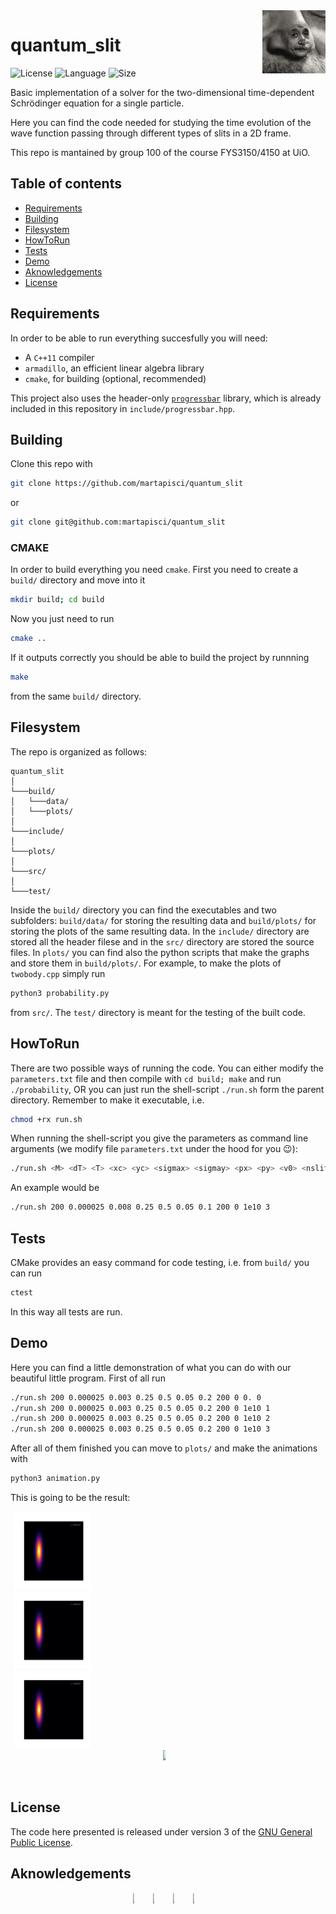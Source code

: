 <img align="right" width=20% src="logo.gif" />

[comment]: <![](./title.svg)>
# quantum_slit
![License](https://img.shields.io/github/license/martapisci/quantum_slit)
![Language](https://img.shields.io/badge/language-c%2B%2B-blue)
![Size](https://img.shields.io/github/repo-size/martapisci/quantum_slit)

Basic implementation of a solver for the two-dimensional time-dependent Schrödinger equation for a single particle.

Here you can find the code needed for studying the time evolution of the wave function passing through different types of slits in a 2D frame.

This repo is mantained by group 100 of the course FYS3150/4150 at UiO.


## Table of contents

- [Requirements](#requirements)
- [Building](#building)
- [Filesystem](#filesystem)
- [HowToRun](#howtorun)
- [Tests](#tests)
- [Demo](#demo)
- [Aknowledgements](#aknowledgements)
- [License](#license)

## Requirements

In order to be able to run everything succesfully you will need:
* A `C++11` compiler
* `armadillo`, an efficient linear algebra library
* `cmake`, for building (optional, recommended)

This project also uses the header-only [`progressbar`](https://github.com/gipert/progressbar) library, which is already included in this repository in `include/progressbar.hpp`.

## Building

Clone this repo with

```bash
git clone https://github.com/martapisci/quantum_slit
```

or

```bash
git clone git@github.com:martapisci/quantum_slit
```

### CMAKE

In order to build everything you need `cmake`. First you need to create a `build/` directory and move into it
```bash
mkdir build; cd build
```
Now you just need to run
```bash
cmake ..
```
If it outputs correctly you should be able to build the project by runnning
```bash
make
```
from the same `build/` directory. 

## Filesystem
The repo is organized as follows:
```
quantum_slit
│
└───build/
│   └───data/
│   └───plots/
│
└───include/
│
└───plots/
│
└───src/
│
└───test/
```
Inside the `build/` directory you can find the executables and two subfolders: `build/data/` for storing the resulting data and `build/plots/` for storing the plots of the same resulting data.
In the `include/` directory are stored all the header filese and in the `src/` directory are stored the source files.
In `plots/` you can find also the python scripts that make the graphs and store them in `build/plots/`. For example, to make the plots of `twobody.cpp` simply run
```bash
python3 probability.py
```
from `src/`.
The `test/` directory is meant for the testing of the built code.

## HowToRun
There are two possible ways of running the code. You can either modify the `parameters.txt` file and then compile with `cd build; make`  and run `./probability`, OR you can just run the shell-script `./run.sh` form the parent directory. Remember to make it executable, i.e.
```bash
chmod +rx run.sh
```
When running the shell-script you give the parameters as command line arguments (we modify file `parameters.txt` under the hood for you :wink:):
```bash
./run.sh <M> <dT> <T> <xc> <yc> <sigmax> <sigmay> <px> <py> <v0> <nslit>
```
An example would be
```bash
./run.sh 200 0.000025 0.008 0.25 0.5 0.05 0.1 200 0 1e10 3
```
## Tests
CMake provides an easy command for code testing, i.e. from `build/` you can run
```bash
ctest
```
In this way all tests are run.

## Demo
Here you can find a little demonstration of what you can do with our beautiful little program. First of all run
```bash
./run.sh 200 0.000025 0.003 0.25 0.5 0.05 0.2 200 0 0. 0
./run.sh 200 0.000025 0.003 0.25 0.5 0.05 0.2 200 0 1e10 1
./run.sh 200 0.000025 0.003 0.25 0.5 0.05 0.2 200 0 1e10 2
./run.sh 200 0.000025 0.003 0.25 0.5 0.05 0.2 200 0 1e10 3
```
After all of them finished you can move to `plots/` and make the animations with
```bash
python3 animation.py
```
This is going to be the result:
<p align="center">
<button  style="border: transparent; background-color: transparent;">
    <img align="left" width=25% src="demo/no_slit.gif"> 
</button>
<button  style="border: transparent; background-color: transparent;">
    <img align="left" width=25% src="demo/single_slit.gif"> 
</button>
<button style="border: transparent; background-color: transparent;">
    <img align="left" width=25% src="demo/double_slit.gif"> 
</button>
<button style="border: transparent; background-color: transparent;">
    <img align="left" width=25% src="demo/triple_slit.gif"> 
</button>
</p>

&emsp; &emsp; &emsp; &emsp; &emsp; 

## License

The code here presented is released under version 3 of the [GNU General Public License](https://www.gnu.org/licenses/gpl-3.0.html).


## Aknowledgements
<p align="center">
<button  style="border: transparent; background-color: transparent;">
    <img align="left" width=10% src="https://avatars.githubusercontent.com/u/51904841?v=4"> 
</button>
<button style="border: transparent; background-color: transparent;">
    <img align="left" width=10% src="https://avatars.githubusercontent.com/u/112166702?v="> 
</button>
<button style="border: transparent; background-color: transparent;">
    <img align="left" width=10% src="https://avatars.githubusercontent.com/u/79975678?s=400&u=6770b5f0354ed29bf9a54e7f27a8250bb812c279&v=4"> 
</button>
<button style="border: transparent; background-color: transparent;">
    <img align="left" width=10% src="https://avatars.githubusercontent.com/u/112163092?v=4">
</button>
</p>


